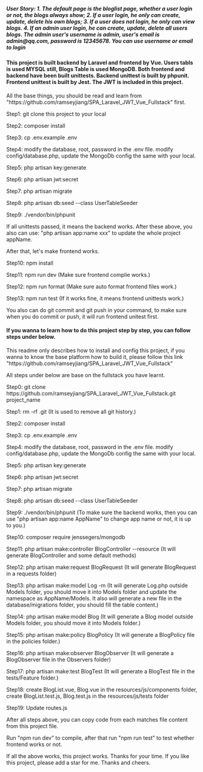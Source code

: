 <h5>User Story: 1. The default page is the bloglist page, whether a user login or not, the blogs always show; 2. If a user login, he only can create, update, delete his own blogs; 3. If a user does not login, he only can view blogs. 4. If an admin user login, he can create, update, delete all users blogs. The admin user's username is admin, user's email is admin@qq.com, password is 12345678. You can use username or email to login</h5>

<h4>This project is built backend by Laravel and frontend by Vue. Users tabls is used MYSQL still, Blogs Table is used MongoDB. Both frontend and backend have been built unittests. Backend unittest is built by phpunit. Frontend unittest is built by Jest. The JWT is included in this project. </h4>

<p>All the base things, you should be read and learn from "https://github.com/ramseyjiang/SPA_Laravel_JWT_Vue_Fullstack" first.</p>

<p>Step1: git clone this project to your local</p>
<p>Step2: composer install</p>
<p>Step3: cp .env.example .env</p>
<p>Step4: modify the database, root, password in the .env file. modify config/database.php, update the MongoDb config the same with your local.</p>
<p>Step5: php artisan key:generate</p>
<p>Step6: php artisan jwt:secret</p>
<p>Step7: php artisan migrate</p>
<p>Step8: php artisan db:seed --class UserTableSeeder</p>
<p>Step9: ./vendor/bin/phpunit</p>
<p>If all unittests passed, it means the backend works. After these above, you also can use: "php artisan app:name xxx" to update the whole project appName.</p>
<p>After that, let's make frontend works.</p>
<p>Step10: npm install</p>
<p>Step11: npm run dev (Make sure frontend complie works.)</p>
<p>Step12: npm run format (Make sure auto format frontend files work.)</p>
<p>Step13: npm run test (If it works fine, it means frontend unittests work.)</p>
<p>You also can do git commit and git push in your command, to make sure when you do commit or push, it will run frontend unitest first.</p>

<h4>If you wanna to learn how to do this project step by step, you can follow steps under below.</h4>
<p>This readme only describes how to install and config this project, if you wanna to know the base platform how to build it, please follow this link "https://github.com/ramseyjiang/SPA_Laravel_JWT_Vue_Fullstack"</p>

<p>All steps under below are base on the fullstack you have learnt.</p>

<p>Step0: git clone https://github.com/ramseyjiang/SPA_Laravel_JWT_Vue_Fullstack.git project_name </p>

<p>Step1: rm -rf .git (It is used to remove all git history.)</p>

<p>Step2: composer install</p>

<p>Step3: cp .env.example .env </p>

<p>Step4: modify the database, root, password in the .env file. modify config/database.php, update the MongoDb config the same with your local.</p>

<p>Step5: php artisan key:generate</p>

<p>Step6: php artisan jwt:secret</p>

<p>Step7: php artisan migrate</p>

<p>Step8: php artisan db:seed --class UserTableSeeder</p>

<p>Step9: ./vendor/bin/phpunit  (To make sure the backend works, then you can use "php artisan app:name AppName" to change app name or not, it is up to you.)</p>

<p>Step10: composer require jenssegers/mongodb </p>

<p>Step11: php artisan make:controller BlogController --resource (It will generate BlogController and some default methods)</p>

<p>Step12: php artisan make:request BlogRequest (It will generate BlogRequest in a requests folder)</p>

<p>Step13: php artisan make:model Log -m (It will generate Log.php outside Models folder, you should move it into Models folder and update the namespace as AppName/Models. It also will generate a new file in the database/migrations folder, you should fill the table content.)</p>

<p>Step14: php artisan make:model Blog (It will generate a Blog model outside Models folder, you should move it into Models folder.)</p>

<p>Step15: php artisan make:policy BlogPolicy (It will generate a BlogPolicy file in the policies folder.)</p>

<p>Step16: php artisan make:observer BlogObserver (It will generate a BlogObserver file in the Observers folder)</p>

<p>Step17: php artisan make:test BlogTest (It will generate a BlogTest file in the tests/Feature folder.)</p>

<p>Step18: create BlogList.vue, Blog.vue in the resources/js/components folder, create BlogList.test.js, Blog.test.js in the resources/js/tests folder</p>

<p>Step19: Update routes.js</p>

<p>After all steps above, you can copy code from each matches file content from this project file.</p>
<p>Run "npm run dev" to compile, after that run "npm run test" to test whether frontend works or not. </p>
<p>If all the above works, this project works. Thanks for your time. If you like this project, please add a star for me. Thanks and cheers.</p>



